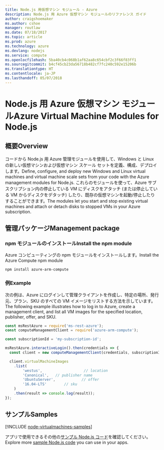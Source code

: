 ```yaml
---
title: Node.js 用仮想マシン モジュール - Azure
description: Node.js 用 Azure 仮想マシン モジュールのリファレンス ガイド
author: craigshoemaker
ms.author: cshoe
manager: routlaw
ms.date: 07/18/2017
ms.topic: article
ms.prod: azure
ms.technology: azure
ms.devlang: nodejs
ms.service: compute
ms.openlocfilehash: 5ba40cb4c068b1af62aa8c654cbf2c3f66f83ff1
ms.sourcegitcommit: b4cf45cb23da56718b482cf7fc240c592e15206b
ms.translationtype: HT
ms.contentlocale: ja-JP
ms.lasthandoff: 05/07/2018
---
```

# <a name="azure-virtual-machine-modules-for-nodejs"></a><span data-ttu-id="525aa-103">Node.js 用 Azure 仮想マシン モジュール</span><span class="sxs-lookup"><span data-stu-id="525aa-103">Azure Virtual Machine Modules for Node.js</span></span>

## <a name="overview"></a><span data-ttu-id="525aa-104">概要</span><span class="sxs-lookup"><span data-stu-id="525aa-104">Overview</span></span>

<span data-ttu-id="525aa-105">コードから Node.js 用 Azure 管理モジュールを使用して、Windows と Linux の新しい仮想マシンおよび仮想マシン スケール セットを定義、構成、デプロイします。</span><span class="sxs-lookup"><span data-stu-id="525aa-105">Define, configure, and deploy new Windows and Linux virtual machines and virtual machine scale sets from your code with the Azure management modules for Node.js.</span></span> <span data-ttu-id="525aa-106">これらのモジュールを使って、Azure サブスクリプション内の停止している VM にディスクをアタッチ (または停止している VM からディスクをデタッチ) したり、既存の仮想マシンを起動/停止したりすることができます。</span><span class="sxs-lookup"><span data-stu-id="525aa-106">The modules let you start and stop existing virtual machines and attach or detach disks to stopped VMs in your Azure subscription.</span></span>

## <a name="management-package"></a><span data-ttu-id="525aa-107">管理パッケージ</span><span class="sxs-lookup"><span data-stu-id="525aa-107">Management package</span></span>

### <a name="install-the-npm-module"></a><span data-ttu-id="525aa-108">npm モジュールのインストール</span><span class="sxs-lookup"><span data-stu-id="525aa-108">Install the npm module</span></span>

<span data-ttu-id="525aa-109">Azure コンピューティングの npm モジュールをインストールします。</span><span class="sxs-lookup"><span data-stu-id="525aa-109">Install the Azure Compute npm module</span></span>

```bash
npm install azure-arm-compute
```   

### <a name="example"></a><span data-ttu-id="525aa-110">例</span><span class="sxs-lookup"><span data-stu-id="525aa-110">Example</span></span>

<span data-ttu-id="525aa-111">次の例は、Azure にログインして管理クライアントを作成し、特定の場所、発行元、プラン、SKU のすべての VM イメージをリストする方法を示しています。</span><span class="sxs-lookup"><span data-stu-id="525aa-111">The following example illustrates how to log in to Azure, create a management client, and list all VM images for the specified location, publisher, offer, and SKU.</span></span>

```javascript
const msRestAzure = require('ms-rest-azure');
const computeManagementClient = require('azure-arm-compute');

const subscriptionId = 'my-subscription-id';

msRestAzure.interactiveLogin().then(credentials => {
  const client = new computeManagementClient(credentials, subscriptionId);

  client.virtualMachineImages
    .list(
        'westus',                   // location
        'Canonical',   // publisher name
        'UbuntuServer',            // offer
        '16.04-LTS'        // sku
    )
    .then(result => console.log(result));
});
```

## <a name="samples"></a><span data-ttu-id="525aa-112">サンプル</span><span class="sxs-lookup"><span data-stu-id="525aa-112">Samples</span></span>

[!INCLUDE [node-virtualmachines-samples](../docs-ref-conceptual/includes/virtualmachines-samples.md)]

<span data-ttu-id="525aa-113">アプリで使用できるその他の[サンプル Node.js コード](https://azure.microsoft.com/resources/samples/?platform=nodejs)を確認してください。</span><span class="sxs-lookup"><span data-stu-id="525aa-113">Explore more [sample Node.js code](https://azure.microsoft.com/resources/samples/?platform=nodejs) you can use in your apps.</span></span>
